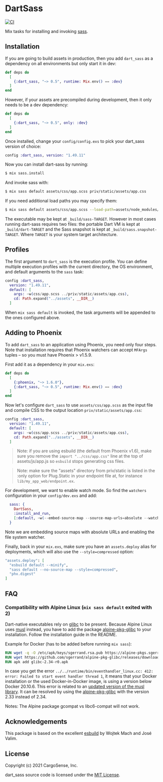 # DartSass

[![CI](https://github.com/CargoSense/dart_sass/actions/workflows/main.yml/badge.svg)](https://github.com/CargoSense/dart_sass/actions/workflows/main.yml)

Mix tasks for installing and invoking [sass](https://github.com/sass/dart-sass/).

## Installation

If you are going to build assets in production, then you add
`dart_sass` as a dependency on all environments but only start it
in dev:

```elixir
def deps do
  [
    {:dart_sass, "~> 0.5", runtime: Mix.env() == :dev}
  ]
end
```

However, if your assets are precompiled during development,
then it only needs to be a dev dependency:

```elixir
def deps do
  [
    {:dart_sass, "~> 0.5", only: :dev}
  ]
end
```

Once installed, change your `config/config.exs` to pick your
dart_sass version of choice:

```elixir
config :dart_sass, version: "1.49.11"
```

Now you can install dart-sass by running:

```bash
$ mix sass.install
```

And invoke sass with:

```bash
$ mix sass default assets/css/app.scss priv/static/assets/app.css
```

If you need additional load paths you may specify them:

```bash
$ mix sass default assets/css/app.scss --load-path=assets/node_modules/bulma priv/static/assets/app.css
```

The executable may be kept at `_build/sass-TARGET`. However in most cases
running dart-sass requires two files: the portable Dart VM is kept at
`_build/dart-TARGET` and the Sass snapshot is kept at `_build/sass.snapshot-TARGET`.
Where `TARGET` is your system target architecture.

## Profiles

The first argument to `dart_sass` is the execution profile.
You can define multiple execution profiles with the current
directory, the OS environment, and default arguments to the
`sass` task:

```elixir
config :dart_sass,
  version: "1.49.11",
  default: [
    args: ~w(css/app.scss ../priv/static/assets/app.css),
    cd: Path.expand("../assets", __DIR__)
  ]
```

When `mix sass default` is invoked, the task arguments will be appended
to the ones configured above.

## Adding to Phoenix

To add `dart_sass` to an application using Phoenix, you need only four steps.
Note that installation requires that Phoenix watchers can accept `MFArgs`
tuples – so you must have Phoenix > v1.5.9.

First add it as a dependency in your `mix.exs`:

```elixir
def deps do
  [
    {:phoenix, "~> 1.6.0"},
    {:dart_sass, "~> 0.5", runtime: Mix.env() == :dev}
  ]
end
```

Now let's configure `dart_sass` to use `assets/css/app.scss` as the input file and
compile CSS to the output location `priv/static/assets/app.css`:

```elixir
config :dart_sass,
  version: "1.49.11",
  default: [
    args: ~w(css/app.scss ../priv/static/assets/app.css),
    cd: Path.expand("../assets", __DIR__)
  ]
```

> Note: if you are using esbuild (the default from Phoenix v1.6),
> make sure you remove the `import "../css/app.css"` line at the
> top of assets/js/app.js so `esbuild` stops generating css files.

> Note: make sure the "assets" directory from priv/static is listed
> in the :only option for Plug.Static in your endpoint file at,
> for instance `lib/my_app_web/endpoint.ex`.

For development, we want to enable watch mode. So find the `watchers`
configuration in your `config/dev.exs` and add:

```elixir
  sass: {
    DartSass,
    :install_and_run,
    [:default, ~w(--embed-source-map --source-map-urls=absolute --watch)]
  }
```

Note we are embedding source maps with absolute URLs and enabling the file system watcher.

Finally, back in your `mix.exs`, make sure you have an `assets.deploy`
alias for deployments, which will also use the `--style=compressed` option:

```elixir
"assets.deploy": [
  "esbuild default --minify",
  "sass default --no-source-map --style=compressed",
  "phx.digest"
]
```

## FAQ

### Compatibility with Alpine Linux (`mix sass default` exited with 2)

Dart-native executables rely on [glibc](https://www.gnu.org/software/libc/) to be present. Because Alpine Linux uses [musl](https://musl.libc.org/) instead, you have to add the package [alpine-pkg-glibc](https://github.com/sgerrand/alpine-pkg-glibc) to your installation. Follow the installation guide in the README.

Example for Docker (has to be added before running `mix sass`):

```Dockerfile
RUN wget -q -O /etc/apk/keys/sgerrand.rsa.pub https://alpine-pkgs.sgerrand.com/sgerrand.rsa.pub
RUN wget https://github.com/sgerrand/alpine-pkg-glibc/releases/download/2.34-r0/glibc-2.34-r0.apk
RUN apk add glibc-2.34-r0.apk
```

In case you get the error `../../runtime/bin/eventhandler_linux.cc: 412: error: Failed to start event handler thread 1`, it means that your Docker installation or the used Docker-in-Docker image, is using a version below Docker 20.10.6. This error is related to an [updated version of the musl library](https://about.gitlab.com/blog/2021/08/26/its-time-to-upgrade-docker-engine). It can be resolved by using the [alpine-pkg-glibc](https://github.com/sgerrand/alpine-pkg-glibc) with the version 2.33 instead of 2.34.

Notes: The Alpine package gcompat vs libc6-compat will not work.

## Acknowledgements

This package is based on the excellent [esbuild](https://github.com/phoenixframework/esbuild) by Wojtek Mach and José Valim.

## License

Copyright (c) 2021 CargoSense, Inc.

dart_sass source code is licensed under the [MIT License](LICENSE.md).
